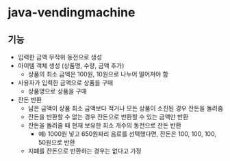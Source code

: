 # java-vendingmachine

기능
---
- 입력한 금액 무작위 동전으로 생성
- 아이템 객체 생성 (상품명, 수량, 금액 추가)
    - 상품의 최소 금액은 100원, 10원으로 나누어 떨어져야 함
- 사용자가 입력한 금액으로 상품을 구매
    - 상품명으로 상품을 구매
- 잔돈 반환
    - 남은 금액이 상품 최소 금액보다 적거나 모든 상품이 소진된 경우 잔돈을 돌려줌
    - 잔돈을 반환할 수 없는 경우 잔돈으로 반환할 수 있는 금액만 반환
    - 잔돈을 돌려줄 때 현재 보유한 최소 개수의 동전으로 잔돈 반환
        - 예) 1000원 넣고 650원짜리 음료를 선택했다면, 잔돈은 100, 100, 100, 50원으로 반환
    - 지폐를 잔돈으로 반환하는 경우는 없다고 가정
